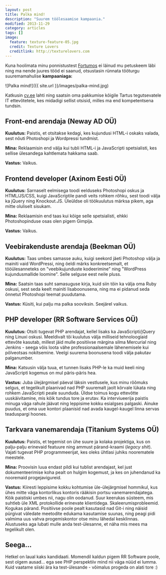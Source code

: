 ```yaml
---
layout: post
title: Palka mind!
description: "Suurem töölesaamise kampaania."
modified: 2013-11-29
category: articles
tags: []
image:
  feature: texture-feature-05.jpg
  credit: Texture Lovers
  creditlink: http://texturelovers.com
---
```


Kuna hoolimata minu ponnistustest [Fortumos][] ei läinud mu petuskeem
läbi ning ma nende juures tööd ei saanud, otsustasin rünnata tööturgu
suuremamahulise **kampaaniaga:**

![Palka mind!]({{ site.url }}/images/palka-mind.jpg)

Katkusin [cv.ee][] lahti ning saatsin oma pakkumise kõigile Tartus
tegutsevatele IT ettevõtetele, kes midadigi sellist otsisid, milles ma
end kompetentsena tundsin.

## Front-end arendaja (Neway AD OÜ)

**Kuulutus:** Paistis, et otsitakse kedagi, kes kujundusi HTML-i
oskaks valada, sest nõuti Photoshopi ja Wordpressi tundmist.

**Mina:** Reklaamisin end välja kui tubli HTML-i ja JavaScripti
spetsialisti, kes sellise ülesandega kahtlemata hakkama saab.

**Vastus:** Vaikus.

## Frontend developer (Axinom Eesti OÜ)

**Kuulutus:** Sarnaselt eelmisega toodi eelduseks Photoshopi oskus ja
HTML/JS/CSS, kuigi JavaScriptile pandi veits rohkem rõhku, sest toodi
välja ka jQuery ning Knockout.JS.  Üleüldse oli töökuulutus märksa
pikem, aga mitte oluliselt sisukam.

**Mina:** Reklaamisin end taas kui kõige selle spetsialisti, ehkki
Photoshopinduse osas olen pigem Gimpija.

**Vastus:** Vaikus.

## Veebirakenduste arendaja (Beekman OÜ)

**Kuulutus:** Taas umbes samasse auku, kuigi seekord jäeti Photoshop
välja ja mainiti vaid WordPressi, ning öeldi märks konkreetsemalt, et
tööülesanneteks on "veebikujunduste kodeerimine" ning "WordPress
kujundusmallide loomine".  Selle selguse eest neile pluss.

**Mina:** Saatsin taas suht samasuguse kirja, kuid siin tõin ka välja
oma Ruby oskusi, sest seda keelt mainiti lisaboonusena, ning ma ei
pidanud seda õnnetut Photoshopi teemat puudutama.

**Vastus:** Küsiti, kui palju ma palka sooviksin.  Seejärel vaikus.

## PHP developer (RR Software Services OÜ)

**Kuulutus:** Otsiti tugevat PHP arendajat, kellel lisaks ka
JavaScripti/jQuery ning Linuxi oskusi.  Meeldivalt tõi kuulutus välja
milliseid tehnoloogiaid ettevõte kasutab, millest jäid mulle
positiivse märgina silma Mercurial ning Jenkins - seega võis loota
vähe professionaalsemale lähenemisele kui põlveotsas nokitsemine.
Veelgi suurema boonusena toodi välja pakutav palganumber.

**Mina:** Katsusin välja tuua, et tunnen lisaks PHP-le ka muid keeli
ning JavaScripti kogemus on mul päris-päris hea.

**Vastus:** Juba ülejärgmisel päeval läksin vestlusele, kus minu
rõõmuks selgus, et tegelikult plaanivad nad PHP suuremalt jaolt
kõrvale lükata ning rohkem JavaScripti peale suunduda.  Üldse toimus
kogu ettevõtte uuskäivitamine, mis kõik tundus tore ja erutav.  Ka
interviueerija paistis minuga väga rahule jäävat ning leppisime kokku
esialgses palgaski.  Ainuke puudus, et oma uue kontori plaanisid nad
avada kaugel-kaugel linna servas teaduspargi hoones.

## Tarkvara vanemarendaja (Titanium Systems OÜ)

**Kuulutus:** Paistis, et tegemist on ühe suure ja kolaka projektiga,
kus on palju-palju erinevaid featuure ning ammust pärand-kraami
(*legacy shit*).  Vajati tugevat PHP programmeerijat, kes oleks
ühtlasi juhiks noorematele meestele.

**Mina:** Proovisin luua endast pildi kui tublist arendajast, kel just
dokumenteerimise koha pealt on hulgim kogemust, ja kes on juhendanud
ka nooremaid progejavigureid.

**Vastus:** Kiiresti leppisime kokku kohtumise üle-ülejärgmisel
hommikul, kus ühes mitte väga kontorlikus kontoris rääkisin portsu
vanemarendajatega.  Kõik paistiski umbes nii, nagu olin oodanud.  Suur
keerukas süsteem, mis suhtleb üle XML protokollide erinevate
klientidega.  Skaleerumisprobleemid.  Kogukas pärand.  Positiivse
poole pealt kasutasid nad Git-i ning näisid pürgivat väledate
meetodite edukama kasutamise suunas, ning peagi pidi valmima uus vahva
progemiskontor otse minu lähedal kesklinnas.  Alustuseks aga lubati
mulle anda test-ülesanne, et näha mis mees ma tegelikult olen.

## Seega...

Hetkel on laual kaks kandidaati.  Momendil kaldun pigem RR Software
poole, sest olgem ausad... ega see PHP perspektiiv mind nii väga nüüd
ei lumma.  Kuid vaatame siiski ära ka test-ülesande - võimalus progeda
on alati tore :)


[Fortumos]: /2013/11/13/fortumo-test-ulesanne/
[cv.ee]: http://cv.ee
